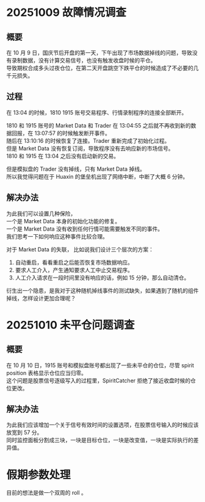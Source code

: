 # 20251009 故障情况调查  

## 概要  
在 10 月 9 日，国庆节后开盘的第一天，下午出现了市场数据掉线的问题，导致没有录制数据，没有计算交易信号，也没有触发收盘时候的平仓。  
导致期权合成多头过夜仓位，在第二天开盘跳空下跌平仓的时候造成了不必要的几千元损失。  

## 过程  
在 13:04 的时候，1810 1915 账号交易程序、行情录制程序的连接全部断开。  

1810 和 1915 账号的 Market Data 和 Trader 在 13:04:55 之后就不再收到新的数据回报，在 13:07:57 的时候触发断开事件。  
随后在 13:10:16 的时候恢复了连接。Trader 重新完成了初始化过程。  
但是 Market Data 没有恢复订阅，导致程序没有去响应新的市场信号。  
1810 和 1915 在 13:04 之后没有启动新的交易。  

但是模拟盘的 Trader 没有掉线，只有 Market Data 掉线。  
所以我觉得问题在于 Huaxin 的堡垒机出现了网络中断，中断了大概 6 分钟。

## 解决办法
为此我们可以设置几种保险，  
一个是 Market Data 本身的初始化功能的修复。  
一个是 Market Data 没有收到任何行情可能需要触发不同的事件。  
我们思考一下如何响应这种事件比较合理。  

对于 Market Data 的失联，
比如说我们设计三个层次的方案：  
1. 自动重启，看看重启之后能否恢复市场数据响应。  
2. 要求人工介入，产生通知要求人工中止交易程序。  
3. 人工介入请求在一段时间里没有响应的话，例如 15 分钟，那么自动清仓。  


衍生出一个隐患，是我对于这种随机掉线事件的测试缺失，如果遇到了随机的组件掉线，怎样设计更加合理呢？  



# 20251010 未平仓问题调查  

## 概要  
在 10 月 10 日，1915 账号和模拟盘账号都出现了一些未平仓的仓位，尽管 spirit position 表格显示仓位应当归零。  
这个问题是股票信号逐级写入的过程里，SpiritCatcher 拒绝了接近收盘时候的仓位更改。  

## 解决办法
为此我们应该增加一个关于信号有效时间的设置选项，在股票信号输入的时候应该放宽到 57 分。  
同时监控面板分割成三块，一块是目标仓位，一块是改变值，一块是实际执行的差异值。  

# 假期参数处理  
目前的想法是做一个双周的 roll 。

